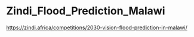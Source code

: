 # Zindi_Flood_Prediction_Malawi
https://zindi.africa/competitions/2030-vision-flood-prediction-in-malawi/
